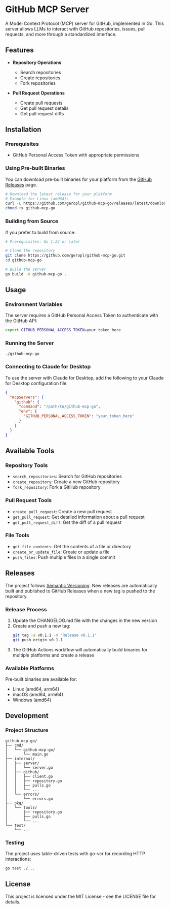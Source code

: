 # GitHub MCP Server

A Model Context Protocol (MCP) server for GitHub, implemented in Go. This server allows LLMs to interact with GitHub repositories, issues, pull requests, and more through a standardized interface.

## Features

- **Repository Operations**
  - Search repositories
  - Create repositories
  - Fork repositories

- **Pull Request Operations**
  - Create pull requests
  - Get pull request details
  - Get pull request diffs

## Installation

### Prerequisites

- GitHub Personal Access Token with appropriate permissions

### Using Pre-built Binaries

You can download pre-built binaries for your platform from the [GitHub Releases](https://github.com/geropl/github-mcp-go/releases) page.

```bash
# Download the latest release for your platform
# Example for Linux (amd64):
curl -L https://github.com/geropl/github-mcp-go/releases/latest/download/github-mcp-go_<version>_linux_amd64 -o github-mcp-go
chmod +x github-mcp-go
```

### Building from Source

If you prefer to build from source:

```bash
# Prerequisites: Go 1.23 or later

# Clone the repository
git clone https://github.com/geropl/github-mcp-go.git
cd github-mcp-go

# Build the server
go build -o github-mcp-go .
```

## Usage

### Environment Variables

The server requires a GitHub Personal Access Token to authenticate with the GitHub API:

```bash
export GITHUB_PERSONAL_ACCESS_TOKEN=your_token_here
```

### Running the Server

```bash
./github-mcp-go
```

### Connecting to Claude for Desktop

To use the server with Claude for Desktop, add the following to your Claude for Desktop configuration file:

```json
{
  "mcpServers": {
    "github": {
      "command": "/path/to/github-mcp-go",
      "env": {
        "GITHUB_PERSONAL_ACCESS_TOKEN": "your_token_here"
      }
    }
  }
}
```

## Available Tools

### Repository Tools

- `search_repositories`: Search for GitHub repositories
- `create_repository`: Create a new GitHub repository
- `fork_repository`: Fork a GitHub repository

### Pull Request Tools

- `create_pull_request`: Create a new pull request
- `get_pull_request`: Get detailed information about a pull request
- `get_pull_request_diff`: Get the diff of a pull request

### File Tools

- `get_file_contents`: Get the contents of a file or directory
- `create_or_update_file`: Create or update a file
- `push_files`: Push multiple files in a single commit

## Releases

The project follows [Semantic Versioning](https://semver.org/). New releases are automatically built and published to GitHub Releases when a new tag is pushed to the repository.

### Release Process

1. Update the CHANGELOG.md file with the changes in the new version
2. Create and push a new tag:
   ```bash
   git tag -a v0.1.1 -m "Release v0.1.1"
   git push origin v0.1.1
   ```
3. The GitHub Actions workflow will automatically build binaries for multiple platforms and create a release

### Available Platforms

Pre-built binaries are available for:
- Linux (amd64, arm64)
- macOS (amd64, arm64)
- Windows (amd64)

## Development

### Project Structure

```
github-mcp-go/
├── cmd/
│   └── github-mcp-go/
│       └── main.go
├── internal/
│   ├── server/
│   │   └── server.go
│   ├── github/
│   │   ├── client.go
│   │   ├── repository.go
│   │   ├── pulls.go
│   │   └── ...
│   └── errors/
│       └── errors.go
├── pkg/
│   └── tools/
│       ├── repository.go
│       ├── pulls.go
│       └── ...
└── test/
    └── ...
```

### Testing

The project uses table-driven tests with go-vcr for recording HTTP interactions:

```bash
go test ./...
```

## License

This project is licensed under the MIT License - see the LICENSE file for details.
